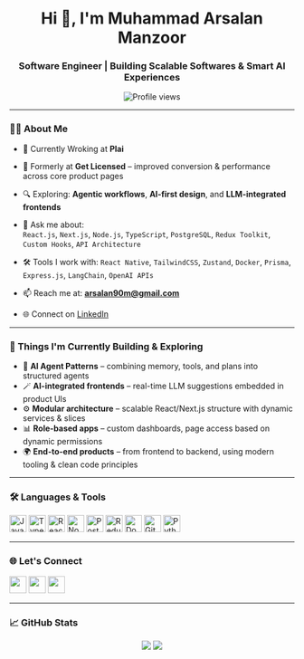 <h1 align="center">Hi 👋, I'm Muhammad Arsalan Manzoor</h1>
<h3 align="center">Software Engineer | Building Scalable Softwares & Smart AI Experiences</h3>

<p align="center">
  <img src="https://komarev.com/ghpvc/?username=arsalan98m" alt="Profile views" />
</p>

---

### 🧑‍💻 About Me

- 💼 Currently Wroking at **Plai**
- 🧠 Formerly at **Get Licensed** – improved conversion & performance across core product pages
- 🔍 Exploring: **Agentic workflows**, **AI-first design**, and **LLM-integrated frontends**
- 💬 Ask me about:  
  `React.js`, `Next.js`, `Node.js`, `TypeScript`, `PostgreSQL`, `Redux Toolkit`, `Custom Hooks`, `API Architecture`

- 🛠️ Tools I work with:
  `React Native`, `TailwindCSS`, `Zustand`, `Docker`, `Prisma`, `Express.js`, `LangChain`, `OpenAI APIs`

- 📫 Reach me at: **arsalan90m@gmail.com**  
- 🌐 Connect on [LinkedIn](https://www.linkedin.com/in/muhammad-arsalan-manzoor-4088479b/)

---

### 🚀 Things I'm Currently Building & Exploring

- 🧠 **AI Agent Patterns** – combining memory, tools, and plans into structured agents  
- 🪄 **AI-integrated frontends** – real-time LLM suggestions embedded in product UIs  
- ⚙️ **Modular architecture** – scalable React/Next.js structure with dynamic services & slices  
- 📊 **Role-based apps** – custom dashboards, page access based on dynamic permissions  
- 🌍 **End-to-end products** – from frontend to backend, using modern tooling & clean code principles

---

### 🛠️ Languages & Tools

<p align="left">
  <img src="https://img.icons8.com/color/48/000000/javascript.png" alt="JavaScript" width="30"/>
  <img src="https://img.icons8.com/color/48/000000/typescript.png" alt="TypeScript" width="30"/>
  <img src="https://img.icons8.com/color/48/000000/react-native.png" alt="React" width="30"/>
  <img src="https://img.icons8.com/color/48/000000/nodejs.png" alt="Node.js" width="30"/>
  <img src="https://img.icons8.com/color/48/000000/postgreesql.png" alt="PostgreSQL" width="30"/>
  <img src="https://img.icons8.com/color/48/000000/redux.png" alt="Redux" width="30"/>
  <img src="https://img.icons8.com/color/48/000000/docker.png" alt="Docker" width="30"/>
  <img src="https://img.icons8.com/color/48/000000/git.png" alt="Git" width="30"/>
  <img src="https://img.icons8.com/color/48/000000/python.png" alt="Python" width="30"/>
</p>

---

### 🌐 Let's Connect

<p align="left">
  <a href="https://twitter.com/arsalan90m"><img src="https://img.icons8.com/fluency/48/twitter.png" width="30"/></a>
  <a href="https://linkedin.com/in/muhammad-arsalan-manzoor-4088479b/"><img src="https://img.icons8.com/fluency/48/linkedin.png" width="30"/></a>
  <a href="https://stackoverflow.com/users/10854817/muhammad-arsalan"><img src="https://img.icons8.com/fluency/48/stackoverflow.png" width="30"/></a>
</p>

---

### 📈 GitHub Stats

<p align="center">
  <img src="https://github-readme-stats.vercel.app/api?username=arsalan98m&show_icons=true&theme=tokyonight" />
  <img src="https://github-readme-streak-stats.herokuapp.com/?user=arsalan98m&theme=tokyonight" />
</p>

